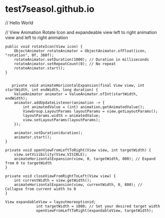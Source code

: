 # test7seasol.github.io

// Hello World


// View Animation Rotate Icon and expandeable view left to right animation view and left to right animation

    public void rotateIcon(View icon) {
        ObjectAnimator rotateAnimator = ObjectAnimator.ofFloat(icon, "rotation", 0f, 360f);
        rotateAnimator.setDuration(1000); // Duration in milliseconds
        rotateAnimator.setRepeatCount(0); // No repeat
        rotateAnimator.start();
    }


       private void animateHorizontalExpansion(final View view, int startWidth, int endWidth, long duration) {
        ValueAnimator animator = ValueAnimator.ofInt(startWidth, endWidth);
        animator.addUpdateListener(animation -> {
            int animatedValue = (int) animation.getAnimatedValue();
            ViewGroup.LayoutParams layoutParams = view.getLayoutParams();
            layoutParams.width = animatedValue;
            view.setLayoutParams(layoutParams);
        });

        animator.setDuration(duration);
        animator.start();
    }

    private void openViewFromLeftToRight(View view, int targetWidth) {
        view.setVisibility(View.VISIBLE);
        animateHorizontalExpansion(view, 0, targetWidth, 800); // Expand from 0 to targetWidth
    }

    private void closeViewFromRightToLeft(View view) {
        int currentWidth = view.getWidth();
        animateHorizontalExpansion(view, currentWidth, 0, 800); // Collapse from current width to 0
    }
  
    View expandableView = layoutmoreoptionid;
                  int targetWidth = 1080; // Set your desired target width
                  openViewFromLeftToRight(expandableView, targetWidth);
  
